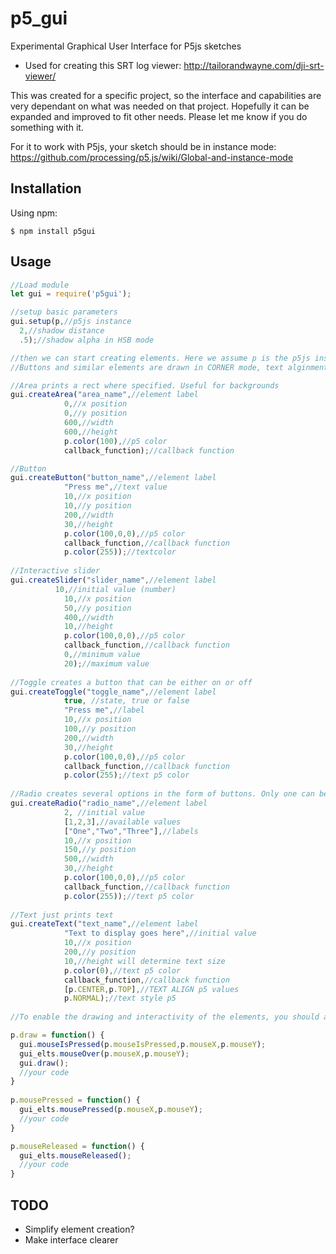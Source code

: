# p5_gui
Experimental Graphical User Interface for P5js sketches

- Used for creating this SRT log viewer: http://tailorandwayne.com/dji-srt-viewer/

This was created for a specific project, so the interface and capabilities are very dependant on what was needed on that project. Hopefully it can be expanded and improved to fit other needs. Please let me know if you do something with it.

For it to work with P5js, your sketch should be in instance mode: https://github.com/processing/p5.js/wiki/Global-and-instance-mode

## Installation

Using npm:
```shell
$ npm install p5gui
```

## Usage
```js
//Load module
let gui = require('p5gui');

//setup basic parameters
gui.setup(p,//p5js instance
  2,//shadow distance
  .5);//shadow alpha in HSB mode

//then we can start creating elements. Here we assume p is the p5js instance:
//Buttons and similar elements are drawn in CORNER mode, text alginment can be changed

//Area prints a rect where specified. Useful for backgrounds
gui.createArea("area_name",//element label
			0,//x position
			0,//y position
			600,//width
			600,//height
			p.color(100),//p5 color
			callback_function);//callback function

//Button
gui.createButton("button_name",//element label
			"Press me",//text value
			10,//x position
			10,//y position
			200,//width
			30,//height
			p.color(100,0,0),//p5 color
			callback_function,//callback function
			p.color(255));//textcolor
      
//Interactive slider
gui.createSlider("slider_name",//element label
		  10,//initial value (number)
			10,//x position
			50,//y position
			400,//width
			10,//height
			p.color(100,0,0),//p5 color
			callback_function,//callback function
			0,//minimum value
			20);//maximum value
      
//Toggle creates a button that can be either on or off
gui.createToggle("toggle_name",//element label
			true, //state, true or false
			"Press me",//label
			10,//x position
			100,//y position
			200,//width
			30,//height
			p.color(100,0,0),//p5 color
			callback_function,//callback function
			p.color(255);//text p5 color
      
//Radio creates several options in the form of buttons. Only one can be pressed
gui.createRadio("radio_name",//element label
			2, //initial value
			[1,2,3],//available values
			["One","Two","Three"],//labels
			10,//x position
			150,//y position
			500,//width
			30,//height
			p.color(100,0,0),//p5 color
			callback_function,//callback function
			p.color(255));//text p5 color
      
//Text just prints text
gui.createText("text_name",//element label
			"Text to display goes here",//initial value
			10,//x position
			200,//y position
			10,//height will determine text size
			p.color(0),//text p5 color
			callback_function,//callback function
			[p.CENTER,p.TOP],//TEXT ALIGN p5 values
			p.NORMAL);//text style p5
      
//To enable the drawing and interactivity of the elements, you should add the following methods to the usual p5 functions:

p.draw = function() {
  gui.mouseIsPressed(p.mouseIsPressed,p.mouseX,p.mouseY);
  gui_elts.mouseOver(p.mouseX,p.mouseY);
  gui.draw();
  //your code
}
        
p.mousePressed = function() {
  gui_elts.mousePressed(p.mouseX,p.mouseY);
  //your code
}

p.mouseReleased = function() {
  gui_elts.mouseReleased();
  //your code
}


```

## TODO
- Simplify element creation?
- Make interface clearer
